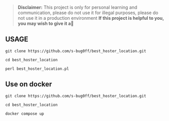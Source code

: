 > **Disclaimer:** This project is only for personal learning and communication, please do not use it for illegal purposes, please do not use it in a production environment
**If this project is helpful to you, you may wish to give it a**:star2:

## USAGE

```
git clone https://github.com/s-bug0ff/best_hoster_location.git
```
```
cd best_hoster_location
```
```
perl best_hoster_location.pl
```

## Use on docker

```
git clone https://github.com/s-bug0ff/best_hoster_location.git
```

```
cd best_hoster_location
```

```
docker compose up
```